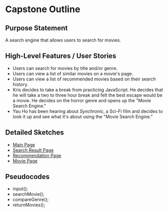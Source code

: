 # Capstone Outline

## Purpose Statement
A search engine that allows users to search for movies.

## High-Level Features / User Stories
- Users can search for movies by title and/or genre.
- Users can view a list of similar movies on a movie's page.
- Users can view a list of recommended movies based on their search history.
- Kris decides to take a break from practicing JavaScript. He decides that he will take a two to three hour break and felt the best escape would be a movie. He decides on the horror genre and opens up the "Movie Search Engine."
- Yau Ho has been hearing about *Synchronic*, a Sci-Fi film and decides to look it up and see what it's about using the "Movie Search Engine."

## Detailed Sketches
- [Main Page](capstone_mainpage.jpg)
- [Search Result Page](capstone_searchresultpage.jpg)
- [Recommendation Page](capstone_recommendations.jpg)
- [Movie Page](capstone_actualmoviepage.jpg)

## Pseudocodes
- input();
- searchMovie();
- compareGenre();
- returnMovies();
